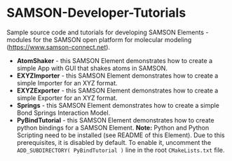 # SAMSON-Developer-Tutorials
Sample source code and tutorials for developing SAMSON Elements - modules for the SAMSON open platform for molecular modeling (<https://www.samson-connect.net>).

- **AtomShaker** - this SAMSON Element demonstrates how to create a simple App with GUI that shakes atoms in SAMSON.
- **EXYZImporter** - this SAMSON Element demonstrates how to create a simple Importer for an XYZ format.
- **EXYZExporter** - this SAMSON Element demonstrates how to create a simple Exporter for an XYZ format.
- **Springs** - this SAMSON Element demonstrates how to create a simple Bond Springs Interaction Model.
- **PyBindTutorial** - this SAMSON Element demonstrates how to create python bindings for a SAMSON Element. **Note:** Python and Python Scripting need to be installed (see README of this Element).  Due to this prerequisites, it is disabled by default. To enable it, uncomment the `ADD_SUBDIRECTORY( PyBindTutorial )` line in the root `CMakeLists.txt` file.